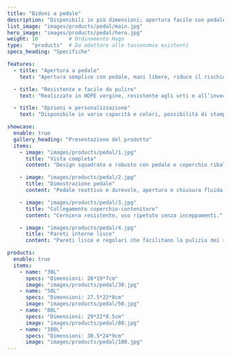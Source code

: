 ```yaml
---
title: "Bidoni a pedale"
description: "Disponibili in più dimensioni; apertura facile con pedale e pareti interne lisce facili da pulire."
list_image: "images/products/pedal/main.jpg"
hero_image: "images/products/pedal/hero.jpg"
weight: 10          # Ordinamento Hugo
type:   "products"  # Da adattare alle tassonomie esistenti
specs_heading: "Specifiche"

features:
  - title: "Apertura a pedale"
    text: "Apertura semplice con pedale, mani libere, riduce il rischio di contaminazione incrociata. Ideale per casa, ufficio e spazi pubblici."

  - title: "Resistente e facile da pulire"
    text: "Realizzato in HDPE vergine, resistente agli urti e all’invecchiamento. Pareti interne lisce che non trattengono residui, pulizia quotidiana più comoda."

  - title: "Opzioni e personalizzazione"
    text: "Disponibile in varie capacità e colori, possibilità di stampa del logo per diverse esigenze e ambienti."

showcase:
  enable: true
  gallery_heading: "Presentazione del prodotto"
  items:
    - image: "images/products/pedal/1.jpg"
      title: "Vista completa"
      content: "Design squadrato e robusto con pedale e coperchio ribaltabile, adatto a vari contesti."

    - image: "images/products/pedal/2.jpg"
      title: "Dimostrazione pedale"
      content: "Pedale reattivo e durevole, apertura e chiusura fluida senza contatto manuale."

    - image: "images/products/pedal/3.jpg"
      title: "Collegamento coperchio-contenitore"
      content: "Cerniera resistente, uso ripetuto senza inceppamenti."

    - image: "images/products/pedal/4.jpg"
      title: "Pareti interne lisce"
      content: "Pareti lisce e regolari che facilitano la pulizia dei residui, migliorando l’efficienza igienica."

products:
  enable: true
  items:
    - name: "30L"
      specs: "Dimensioni: 26*19*7cm"
      image: "images/products/pedal/30.jpg"
    - name: "50L"
      specs: "Dimensioni: 27.5*22*8cm"
      image: "images/products/pedal/50.jpg"
    - name: "80L"
      specs: "Dimensioni: 29*22*8.5cm"
      image: "images/products/pedal/80.jpg"
    - name: "100L"
      specs: "Dimensioni: 30.5*24*9cm"
      image: "images/products/pedal/100.jpg"
---
```

